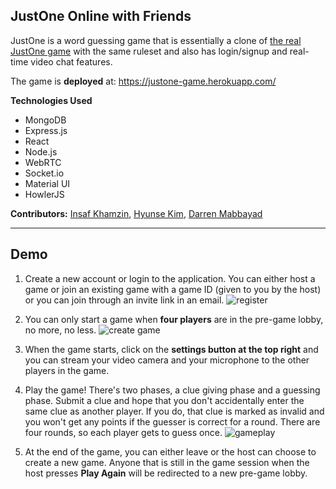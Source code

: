 ## JustOne Online with Friends

JustOne is a word guessing game that is essentially a clone of [the real JustOne game](https://justone-the-game.com/index.php?lang=en) with the same ruleset and also has login/signup and real-time video chat features. 

The game is **deployed** at: https://justone-game.herokuapp.com/

**Technologies Used**
- MongoDB
- Express.js
- React
- Node.js
- WebRTC
- Socket.io
- Material UI
- HowlerJS

**Contributors:** [Insaf Khamzin](https://github.com/InsafKhamzin), [Hyunse Kim](https://github.com/Hyunse), [Darren Mabbayad](https://github.com/darrenMabbayad)

---

## Demo
1. Create a new account or login to the application. You can either host a game or join an existing game with a game ID (given to you by the host) or you can join through an invite link in an email. 
![register](https://github.com/hatchways/team-coconut/blob/dev/client/public/gifs/login-signup.gif)

2. You can only start a game when **four players** are in the pre-game lobby, no more, no less. 
![create game](https://github.com/hatchways/team-coconut/blob/dev/client/public/gifs/create-game.gif)

3. When the game starts, click on the **settings button at the top right** and you can stream your video camera and your microphone to the other players in the game.

4. Play the game! There's two phases, a clue giving phase and a guessing phase. Submit a clue and hope that you don't accidentally enter the same clue as another player. If you do, that clue is marked as invalid and you won't get any points if the guesser is correct for a round. There are four rounds, so each player gets to guess once. 
![gameplay](https://github.com/hatchways/team-coconut/blob/dev/client/public/gifs/gameplay.gif)

5. At the end of the game, you can either leave or the host can choose to create a new game. Anyone that is still in the game session when the host presses **Play Again** will be redirected to a new pre-game lobby.
